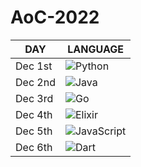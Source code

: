 # AoC-2022

| DAY     | LANGUAGE                                                                                                                     |
| ------- | ---------------------------------------------------------------------------------------------------------------------------- |
| Dec 1st | ![Python](https://img.shields.io/badge/python-3670A0?style=for-the-badge&logo=python&logoColor=ffdd54)                       |
| Dec 2nd | ![Java](https://img.shields.io/badge/java-%23ED8B00.svg?style=for-the-badge&logo=java&logoColor=white)                       |
| Dec 3rd | ![Go](https://img.shields.io/badge/go-%2300ADD8.svg?style=for-the-badge&logo=go&logoColor=white)                             |
| Dec 4th | ![Elixir](https://img.shields.io/badge/elixir-%234B275F.svg?style=for-the-badge&logo=elixir&logoColor=white)                 |
| Dec 5th | ![JavaScript](https://img.shields.io/badge/javascript-%23323330.svg?style=for-the-badge&logo=javascript&logoColor=%23F7DF1E) |
| Dec 6th | ![Dart](https://img.shields.io/badge/dart-%230175C2.svg?style=for-the-badge&logo=dart&logoColor=white)                       |
